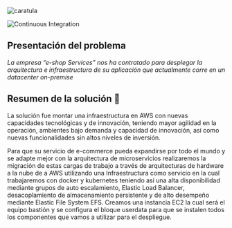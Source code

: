 ![caratula](https://user-images.githubusercontent.com/88108014/175550159-21bfc6ce-abe4-4990-8604-576c61fbfcdb.png)

![Continuous Integration](https://github.com/GoogleCloudPlatform/microservices-demo/workflows/Continuous%20Integration%20-%20Main/Release/badge.svg)



## Presentación del problema

_La empresa “e-shop Services” nos ha contratado para desplegar la arquitectura e infraestructura de su aplicación que actualmente corre en un datacenter on-premise_

## Resumen de la solución 🚀

La solución fue montar una infraestructura en AWS con nuevas capacidades tecnológicas y de innovación, teniendo mayor agilidad en la operación, ambientes bajo demanda y capacidad de innovación, así como nuevas funcionalidades sin altos niveles de inversión.

Para que su servicio de e-commerce pueda expandirse por todo el mundo y se adapte mejor con la arquitectura de microservicios realizaremos la migración de estas cargas de trabajo a través de arquitecturas de hardware a la nube de a AWS 
utilizando una Infraestructura como servicio en la cual trabajaremos con docker y kubernetes teniendo así una alta disponibilidad mediante grupos de auto escalamiento, Elastic Load Balancer, desacoplamiento de almacenamiento persistente y de alto desempeño mediante Elastic File System EFS.
Creamos una instancia EC2 la cual será el equipo bastión y se configura el bloque userdata para que se instalen todos los componentes que vamos a utilizar para el despliegue.

